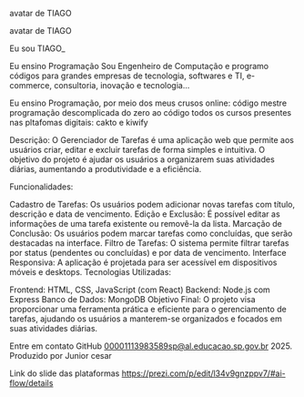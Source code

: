 <title>Meu portfólio</title>

avatar de TIAGO

avatar de TIAGO

Eu sou TIAGO_

Eu ensino Programação
Sou Engenheiro de Computação e programo códigos para grandes empresas de tecnologia, softwares e TI, e-commerce, consultoria, inovação e tecnologia...


Eu ensino Programação, por meio dos meus crusos online:
código mestre
programação descomplicada
do zero ao código
todos os cursos presentes nas pltafomas digitais: cakto e kiwify

Descrição: O Gerenciador de Tarefas é uma aplicação web que permite aos usuários criar, editar e excluir tarefas de forma simples e intuitiva. O objetivo do projeto é ajudar os usuários a organizarem suas atividades diárias, aumentando a produtividade e a eficiência.

Funcionalidades:

Cadastro de Tarefas: Os usuários podem adicionar novas tarefas com título, descrição e data de vencimento.
Edição e Exclusão: É possível editar as informações de uma tarefa existente ou removê-la da lista.
Marcação de Conclusão: Os usuários podem marcar tarefas como concluídas, que serão destacadas na interface.
Filtro de Tarefas: O sistema permite filtrar tarefas por status (pendentes ou concluídas) e por data de vencimento.
Interface Responsiva: A aplicação é projetada para ser acessível em dispositivos móveis e desktops.
Tecnologias Utilizadas:

Frontend: HTML, CSS, JavaScript (com React)
Backend: Node.js com Express
Banco de Dados: MongoDB
Objetivo Final: O projeto visa proporcionar uma ferramenta prática e eficiente para o gerenciamento de tarefas, ajudando os usuários a manterem-se organizados e focados em suas atividades diárias.

Entre em contato
GitHub
00001113983589sp@al.educacao.sp.gov.br 2025. Produzido por Junior cesar

Link do slide das plataformas
https://prezi.com/p/edit/l34v9gnzppv7/#ai-flow/details
